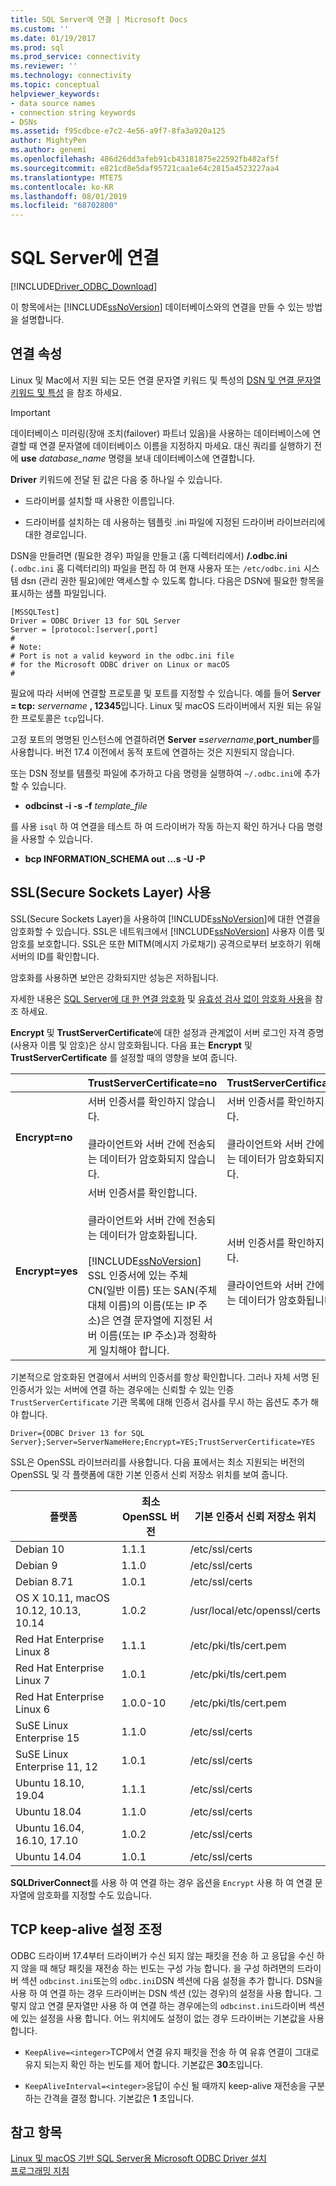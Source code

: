 ```yaml
---
title: SQL Server에 연결 | Microsoft Docs
ms.custom: ''
ms.date: 01/19/2017
ms.prod: sql
ms.prod_service: connectivity
ms.reviewer: ''
ms.technology: connectivity
ms.topic: conceptual
helpviewer_keywords:
- data source names
- connection string keywords
- DSNs
ms.assetid: f95cdbce-e7c2-4e56-a9f7-8fa3a920a125
author: MightyPen
ms.author: genemi
ms.openlocfilehash: 486d26dd3afeb91cb43181875e22592fb482af5f
ms.sourcegitcommit: e821cd8e5daf95721caa1e64c2815a4523227aa4
ms.translationtype: MTE75
ms.contentlocale: ko-KR
ms.lasthandoff: 08/01/2019
ms.locfileid: "68702800"
---
```

# <a name="connecting-to-sql-server"></a>SQL Server에 연결
[!INCLUDE[Driver_ODBC_Download](../../../includes/driver_odbc_download.md)]

이 항목에서는 [!INCLUDE[ssNoVersion](../../../includes/ssnoversion-md.md)] 데이터베이스와의 연결을 만들 수 있는 방법을 설명합니다.  
  
## <a name="connection-properties"></a>연결 속성  

Linux 및 Mac에서 지원 되는 모든 연결 문자열 키워드 및 특성의 [DSN 및 연결 문자열 키워드 및 특성](../../../connect/odbc/dsn-connection-string-attribute.md) 을 참조 하세요.

> [!IMPORTANT]  
> 데이터베이스 미러링(장애 조치(failover) 파트너 있음)을 사용하는 데이터베이스에 연결할 때 연결 문자열에 데이터베이스 이름을 지정하지 마세요. 대신 쿼리를 실행하기 전에 **use** _database_name_ 명령을 보내 데이터베이스에 연결합니다.  
  
**Driver** 키워드에 전달 된 값은 다음 중 하나일 수 있습니다.  
  
-   드라이버를 설치할 때 사용한 이름입니다.

-   드라이버를 설치하는 데 사용하는 템플릿 .ini 파일에 지정된 드라이버 라이브러리에 대한 경로입니다.  

DSN을 만들려면 (필요한 경우) 파일을 만들고 (홈 디렉터리에서) **/.odbc.ini** (`.odbc.ini` 홈 디렉터리의) 파일을 편집 하 여 현재 사용자 또는 `/etc/odbc.ini` 시스템 dsn (관리 권한 필요)에만 액세스할 수 있도록 합니다. 다음은 DSN에 필요한 항목을 표시하는 샘플 파일입니다.  

```  
[MSSQLTest]  
Driver = ODBC Driver 13 for SQL Server  
Server = [protocol:]server[,port]  
#   
# Note:  
# Port is not a valid keyword in the odbc.ini file  
# for the Microsoft ODBC driver on Linux or macOS
#  
```  

필요에 따라 서버에 연결할 프로토콜 및 포트를 지정할 수 있습니다. 예를 들어 **Server = tcp:** _servername_ **, 12345**입니다. Linux 및 macOS 드라이버에서 지원 되는 유일한 프로토콜은 `tcp`입니다.

고정 포트의 명명된 인스턴스에 연결하려면 <b>Server =</b>*servername*,**port_number**를 사용합니다. 버전 17.4 이전에서 동적 포트에 연결하는 것은 지원되지 않습니다.

또는 DSN 정보를 템플릿 파일에 추가하고 다음 명령을 실행하여 `~/.odbc.ini`에 추가할 수 있습니다.
 - **odbcinst -i -s -f** _template_file_  
 
를 사용 `isql` 하 여 연결을 테스트 하 여 드라이버가 작동 하는지 확인 하거나 다음 명령을 사용할 수 있습니다.
 - **bcp INFORMATION_SCHEMA out ...s <server> -U <name> -P<password>**  

## <a name="using-secure-sockets-layer-ssl"></a>SSL(Secure Sockets Layer) 사용  
SSL(Secure Sockets Layer)을 사용하여 [!INCLUDE[ssNoVersion](../../../includes/ssnoversion-md.md)]에 대한 연결을 암호화할 수 있습니다. SSL은 네트워크에서 [!INCLUDE[ssNoVersion](../../../includes/ssnoversion-md.md)] 사용자 이름 및 암호를 보호합니다. SSL은 또한 MITM(메시지 가로채기) 공격으로부터 보호하기 위해 서버의 ID를 확인합니다.  

암호화를 사용하면 보안은 강화되지만 성능은 저하됩니다.

자세한 내용은 [SQL Server에 대 한 연결 암호화](https://go.microsoft.com/fwlink/?LinkId=220900) 및 [유효성 검사 없이 암호화 사용](https://docs.microsoft.com/sql/relational-databases/native-client/features/using-encryption-without-validation)을 참조 하세요.

**Encrypt** 및 **TrustServerCertificate**에 대한 설정과 관계없이 서버 로그인 자격 증명(사용자 이름 및 암호)은 상시 암호화됩니다. 다음 표는 **Encrypt** 및 **TrustServerCertificate** 를 설정할 때의 영향을 보여 줍니다.  

||**TrustServerCertificate=no**|**TrustServerCertificate=yes**|  
|-|-------------------------------------|------------------------------------|  
|**Encrypt=no**|서버 인증서를 확인하지 않습니다.<br /><br />클라이언트와 서버 간에 전송되는 데이터가 암호화되지 않습니다.|서버 인증서를 확인하지 않습니다.<br /><br />클라이언트와 서버 간에 전송되는 데이터가 암호화되지 않습니다.|  
|**Encrypt=yes**|서버 인증서를 확인합니다.<br /><br />클라이언트와 서버 간에 전송되는 데이터가 암호화됩니다.<br /><br />[!INCLUDE[ssNoVersion](../../../includes/ssnoversion-md.md)] SSL 인증서에 있는 주체 CN(일반 이름) 또는 SAN(주체 대체 이름)의 이름(또는 IP 주소)은 연결 문자열에 지정된 서버 이름(또는 IP 주소)과 정확하게 일치해야 합니다.|서버 인증서를 확인하지 않습니다.<br /><br />클라이언트와 서버 간에 전송되는 데이터가 암호화됩니다.|  

기본적으로 암호화된 연결에서 서버의 인증서를 항상 확인합니다. 그러나 자체 서명 된 인증서가 있는 서버에 연결 하는 경우에는 신뢰할 수 있는 인증 `TrustServerCertificate` 기관 목록에 대해 인증서 검사를 무시 하는 옵션도 추가 해야 합니다.  

```  
Driver={ODBC Driver 13 for SQL Server};Server=ServerNameHere;Encrypt=YES;TrustServerCertificate=YES  
```  
  
SSL은 OpenSSL 라이브러리를 사용합니다. 다음 표에서는 최소 지원되는 버전의 OpenSSL 및 각 플랫폼에 대한 기본 인증서 신뢰 저장소 위치를 보여 줍니다.

|플랫폼|최소 OpenSSL 버전|기본 인증서 신뢰 저장소 위치|  
|------------|---------------------------|--------------------------------------------|
|Debian 10|1.1.1|/etc/ssl/certs|
|Debian 9|1.1.0|/etc/ssl/certs|
|Debian 8.71|1.0.1|/etc/ssl/certs|
|OS X 10.11, macOS 10.12, 10.13, 10.14|1.0.2|/usr/local/etc/openssl/certs|
|Red Hat Enterprise Linux 8|1.1.1|/etc/pki/tls/cert.pem|
|Red Hat Enterprise Linux 7|1.0.1|/etc/pki/tls/cert.pem|
|Red Hat Enterprise Linux 6|1.0.0-10|/etc/pki/tls/cert.pem|
|SuSE Linux Enterprise 15|1.1.0|/etc/ssl/certs|
|SuSE Linux Enterprise 11, 12|1.0.1|/etc/ssl/certs|
|Ubuntu 18.10, 19.04|1.1.1|/etc/ssl/certs|
|Ubuntu 18.04|1.1.0|/etc/ssl/certs|
|Ubuntu 16.04, 16.10, 17.10|1.0.2|/etc/ssl/certs|
|Ubuntu 14.04|1.0.1|/etc/ssl/certs|

**SQLDriverConnect**를 사용 하 여 연결 하는 경우 옵션을 `Encrypt` 사용 하 여 연결 문자열에 암호화를 지정할 수도 있습니다.

## <a name="adjusting-the-tcp-keep-alive-settings"></a>TCP keep-alive 설정 조정

ODBC 드라이버 17.4부터 드라이버가 수신 되지 않는 패킷을 전송 하 고 응답을 수신 하지 않을 때 해당 패킷을 재전송 하는 빈도는 구성 가능 합니다.
을 구성 하려면의 드라이버 섹션 `odbcinst.ini`또는의 `odbc.ini`DSN 섹션에 다음 설정을 추가 합니다. DSN을 사용 하 여 연결 하는 경우 드라이버는 DSN 섹션 (있는 경우)의 설정을 사용 합니다. 그렇지 않고 연결 문자열만 사용 하 여 연결 하는 경우에는의 `odbcinst.ini`드라이버 섹션에 있는 설정을 사용 합니다. 어느 위치에도 설정이 없는 경우 드라이버는 기본값을 사용 합니다.

- `KeepAlive=<integer>`TCP에서 연결 유지 패킷을 전송 하 여 유휴 연결이 그대로 유지 되는지 확인 하는 빈도를 제어 합니다. 기본값은 **30**초입니다.

- `KeepAliveInterval=<integer>`응답이 수신 될 때까지 keep-alive 재전송을 구분 하는 간격을 결정 합니다.  기본값은 **1** 초입니다.


## <a name="see-also"></a>참고 항목  
[Linux 및 macOS 기반 SQL Server용 Microsoft ODBC Driver 설치](../../../connect/odbc/linux-mac/installing-the-microsoft-odbc-driver-for-sql-server.md)  
[프로그래밍 지침](../../../connect/odbc/linux-mac/programming-guidelines.md)
